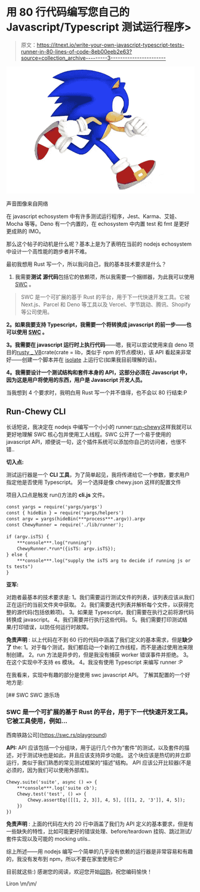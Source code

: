 # 用 80 行代码编写您自己的 Javascript/Typescript 测试运行程序>

> 原文：<https://itnext.io/write-your-own-javascript-typescript-tests-runner-in-80-lines-of-code-8eb00eeb2e63?source=collection_archive---------3----------------------->

![](img/33afa3604c7f55cd40b77f53442d8afb.png)

声音图像来自网络

在 javascript echosystem 中有许多测试运行程序，Jest、Karma、艾娃、Mocha 等等。Deno 有一个内置的，在 echosystem 中内置 test 和 fmt 是更好更成熟的 IMO。

那么这个帖子的动机是什么呢？基本上是为了表明在当前的 nodejs echosystem 中设计一个高性能的跑步者并不难。

最初我想用 Rust 写一个，所以我问自己，我的基本技术要求是什么？

1.  我需要**测试** **源代码**包括它的依赖项，所以我需要一个捆绑器，为此我可以使用 [SWC](https://github.com/swc-project/swc) 。

> SWC 是一个可扩展的基于 Rust 的平台，用于下一代快速开发工具。它被 Next.js、Parcel 和 Deno 等工具以及 Vercel、字节跳动、腾讯、Shopify 等公司使用。

**2。**如果我要支持 Typescript，我需要一个将转换成 javascript 的前一步**——也可以使用 [SWC](https://github.com/swc-project/swc) 。**

**3。**我需要**在 javascript 运行时上执行代码**——嗯，我可以尝试使用来自 deno 项目的[rusty _ V8](https://github.com/denoland/rusty_v8)crate(crate = lib，类似于 npm 的节点模块)，该 API 看起来非常好——创建一个脚本并在 [isolate](https://v8docs.nodesource.com/node-0.8/d5/dda/classv8_1_1_isolate.html) 上运行它(如果我目前理解的话)。

**4。我需要设计一个测试结构和套件本身的 API，这部分必须在 Javascript 中，因为这是用户将使用的东西，用户是 Javascript 开发人员。**

当我想到 4 个要求时，我明白用 Rust 写一个并不值得，也不会以 80 行结束:P

## Run-Chewy CLI

长话短说，我决定在 nodejs 中编写一个小小的 runner:[run-chewy](https://github.com/LironHazan/run-chewy)这样我就可以更好地理解 SWC 核心包并使用工人线程。SWC 公开了一个易于使用的 javascript API，顺便说一句，这个插件系统可以添加你自己的访问者，也很不错..

**切入点:**

测试运行器是一个 **CLI 工具**，为了简单起见，我将传递给它一个参数，要求用户指定他是否使用 Typescript。
另一个选择是像 chewy.json 这样的配置文件

项目入口点是触发 run()方法的 **cli.js** 文件。

```
const yargs = require('yargs/yargs')
const { hideBin } = require('yargs/helpers')
const argv = yargs(hideBin(***process***.argv)).argv
const ChewyRunner = require('./lib/runner');

if (argv.isTS) {
    ***console***.log("running")
    ChewyRunner.*run*({isTS: argv.isTS});
} else {
    ***console***.log("supply the isTS arg to decide if running js or ts tests")
}
```

**亚军:**

对跑者最基本的技术要求是:
1。我们需要运行测试文件的列表，该列表应该从我们正在运行的当前文件夹中获取。
2。我们需要迭代列表并解析每个文件，以获得完整的源代码(包括依赖项)。
3。如果是 Typescript，我们需要在执行之前将源代码转换成 javascript。
4。我们需要并行执行这些代码。
5。我们需要打印测试结果/打印错误，以防任何运行时故障。

**免责声明** :
以上代码在不到 60 行的代码中涵盖了我们定义的基本需求，但是**缺少了** the:
1。对于每个测试，我们都启动一个新的工作线程，而不是通过使用池来限制创建。
2。run 方法是异步的，但是我没有捕获 worker 错误事件并拒绝。
3。在这个实现中不支持 es 模块。
4。我没有使用 Typescript 来编写 runner :P

在我看来，实现中有趣的部分是使用 swc javascript API。
了解其配置的一个好地方是:

[](https://swc.rs/playground) [## SWC SWC 游乐场

### SWC 是一个可扩展的基于 Rust 的平台，用于下一代快速开发工具。它被工具使用，例如…

西南铁路公司](https://swc.rs/playground) 

**API:** API 应该包括一个分组块，用于运行几个作为“套件”的测试，以及套件的描述，对于测试块也是如此，并且应该支持异步功能。
这个块应该是热切的并立即运行，类似于我们熟悉的常见测试框架的“描述”结构。
API 应该公开比较器(不是必须的，因为我们可以使用外部库)。

```
Chewy.suite('suite', async () => {
    ***console***.log('suite cb');
    Chewy.test('test', () => {
        Chewy.assertEq([[[1, 2, 3]], 4, 5], [[[1, 2, '3']], 4, 5]);
    })
})
```

**免责声明** :
上面的代码在大约 20 行中涵盖了我们为 API 定义的基本要求，但是有一些缺失的特性，比如可能更好的错误处理、before/teardown 挂钩、跳过测试/套件实现以及可能的 mocking utils..

综上所述——用 nodejs 编写一个简单的几乎没有依赖的运行器是非常容易和有趣的，我没有发布到 npm，所以不要在家里使用它:P

目前就这些:)
感谢您的阅读，欢迎您开始[回购](https://github.com/LironHazan/run-chewy)，祝您编码愉快！

Liron \m/\m/